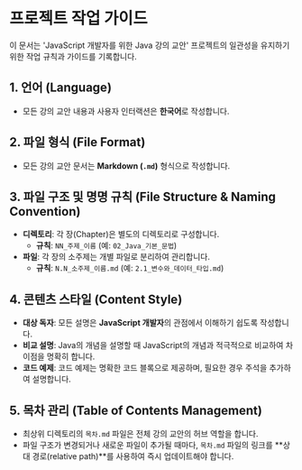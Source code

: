 # 프로젝트 작업 가이드

이 문서는 'JavaScript 개발자를 위한 Java 강의 교안' 프로젝트의 일관성을 유지하기 위한 작업 규칙과 가이드를 기록합니다.

## 1. 언어 (Language)
- 모든 강의 교안 내용과 사용자 인터랙션은 **한국어**로 작성합니다.

## 2. 파일 형식 (File Format)
- 모든 강의 교안 문서는 **Markdown (`.md`)** 형식으로 작성합니다.

## 3. 파일 구조 및 명명 규칙 (File Structure & Naming Convention)
- **디렉토리**: 각 장(Chapter)은 별도의 디렉토리로 구성합니다.
  - **규칙**: `NN_주제_이름` (예: `02_Java_기본_문법`)
- **파일**: 각 장의 소주제는 개별 파일로 분리하여 관리합니다.
  - **규칙**: `N.N_소주제_이름.md` (예: `2.1_변수와_데이터_타입.md`)

## 4. 콘텐츠 스타일 (Content Style)
- **대상 독자**: 모든 설명은 **JavaScript 개발자**의 관점에서 이해하기 쉽도록 작성합니다.
- **비교 설명**: Java의 개념을 설명할 때 JavaScript의 개념과 적극적으로 비교하여 차이점을 명확히 합니다.
- **코드 예제**: 코드 예제는 명확한 코드 블록으로 제공하며, 필요한 경우 주석을 추가하여 설명합니다.

## 5. 목차 관리 (Table of Contents Management)
- 최상위 디렉토리의 `목차.md` 파일은 전체 강의 교안의 허브 역할을 합니다.
- 파일 구조가 변경되거나 새로운 파일이 추가될 때마다, `목차.md` 파일의 링크를 **상대 경로(relative path)**를 사용하여 즉시 업데이트해야 합니다.
